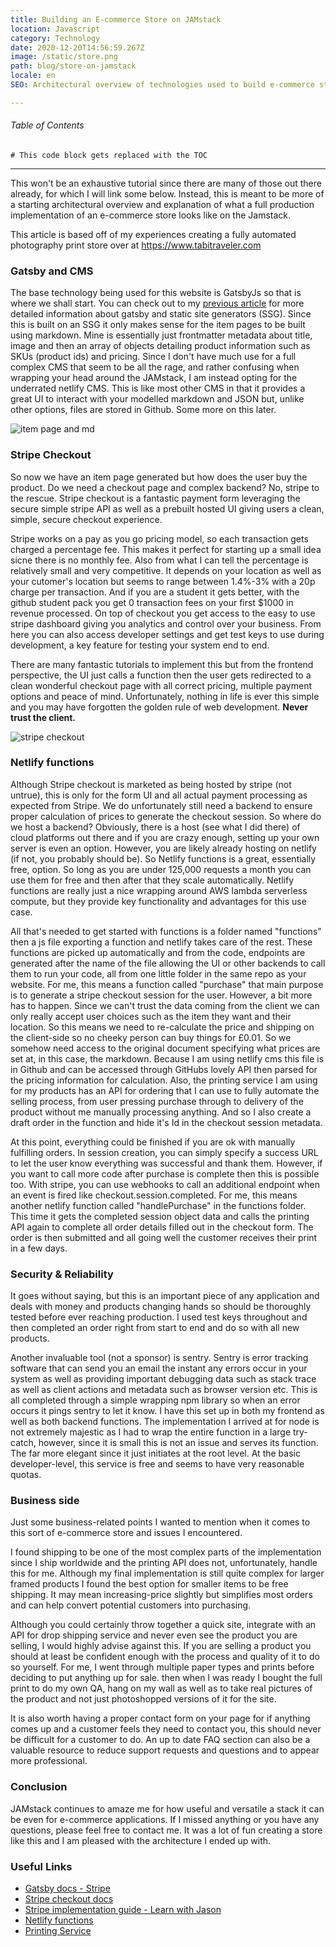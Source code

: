 ```yaml
---
title: Building an E-commerce Store on JAMstack
location: Javascript
category: Technology
date: 2020-12-20T14:56:59.267Z
image: /static/store.png
path: blog/store-on-jamstack
locale: en
SEO: Architectural overview of technologies used to build e-commerce store on jamstack with gatsby stripe and netlify with useful tips

---
```


###### Table of Contents
```toc
# This code block gets replaced with the TOC
```

---

This won't be an exhaustive tutorial since there are many of those out there already, for which I will link some below. Instead, this is meant to be more of a starting architectural overview and explanation of what a full production implementation of an e-commerce store looks like on the Jamstack.

This article is based off of my experiences creating a fully automated photography print store over at <https://www.tabitraveler.com>
### Gatsby and CMS
The base technology being used for this website is GatsbyJs so that is where we shall start. You can check out to my [previous article](https://rossneilson.dev/blog/migrating-to-jamstack)  for more detailed information about gatsby and static site generators (SSG). Since this is built on an SSG it only makes sense for the item pages to be built using markdown. Mine is essentially just frontmatter metadata about title, image and then an array of objects detailing product information such as SKUs (product ids) and pricing. Since I don't have much use for a full complex CMS that seem to be all the rage, and rather confusing when wrapping your head around the JAMstack, I am instead opting for the underrated netlify CMS. This is like most other CMS in that it provides a great UI to interact with your modelled markdown and JSON but, unlike other options, files are stored in Github. Some more on this later.

![item page and md](/../../images/tabiPrintItem.png "item page and md")

### Stripe Checkout
So now we have an item page generated but how does the user buy the product. Do we need a checkout page and complex backend? No, stripe to the rescue. Stripe checkout is a fantastic payment form leveraging the secure simple stripe API as well as a prebuilt hosted UI giving users a clean, simple, secure checkout experience. 

Stripe works on a pay as you go pricing model, so each transaction gets charged a percentage fee. This makes it perfect for starting up a small idea sicne there is no monthly fee. Also from what I can tell the percentage is relatively small and very competitive. It depends on your location as well as your cutomer's location but seems to range between 1.4%-3% with a 20p charge per transaction. And if you are a student it gets better, with the github student pack you get 0 transaction fees on your first $1000 in revenue processed.
On top of checkout you get access to the easy to use stripe dashboard giving you analytics and control over your business. From here you can also access developer settings and get test keys to use during development, a key feature for testing your system end to end.

There are many fantastic tutorials to implement this but from the frontend perspective, the UI just calls a function then the user gets redirected to a clean wonderful checkout page with all correct pricing, multiple payment options and peace of mind. Unfortunately, nothing in life is ever this simple and you may have forgotten the golden rule of web development. **Never trust the client.**

![stripe checkout](/../../images/store.png "stripe checkout")

### Netlify functions
Although Stripe checkout is marketed as being hosted by stripe (not untrue), this is only for the form UI and all actual payment processing as expected from Stripe. We do unfortunately still need a backend to ensure proper calculation of prices to generate the checkout session. So where do we host a backend? Obviously, there is a host (see what I did there) of cloud platforms out there and if you are crazy enough, setting up your own server is even an option. However, you are likely already hosting on netlify (if not, you probably should be). So Netlify functions is a great, essentially free, option. So long as you are under 125,000 requests a month you can use them for free and then after that they scale automatically. Netlify functions are really just a nice wrapping around AWS lambda serverless compute, but they provide key functionality and advantages for this use case. 

All that's needed to get started with functions is a folder named "functions" then a js file exporting a function and netlify takes care of the rest. These functions are picked up automatically and from the code, endpoints are generated after the name of the file allowing the UI or other backends to call them to run your code, all from one little folder in the same repo as your website. For me, this means a function called "purchase" that main purpose is to generate a stripe checkout session for the user. However, a bit more has to happen. Since we can't trust the data coming from the client we can only really accept user choices such as the item they want and their location. So this means we need to re-calculate the price and shipping on the client-side so no cheeky person can buy things for £0.01. So we somehow need access to the original document specifying what prices are set at, in this case, the markdown. Because I am using netlify cms this file is in Github and can be accessed through GitHubs lovely API then parsed for the pricing information for calculation. Also, the printing service I am using for my products has an API for ordering that I can use to fully automate the selling process, from user pressing purchase through to delivery of the product without me manually processing anything. And so I also create a draft order in the function and hide it's Id in the checkout session metadata.

At this point, everything could be finished if you are ok with manually fulfilling orders. In session creation, you can simply specify a success URL to let the user know everything was successful and thank them. However, if you want to call more code after purchase is complete then this is possible too. With stripe, you can use webhooks to call an additional endpoint when an event is fired like checkout.session.completed. For me, this means another netlify function called "handlePurchase" in the functions folder. This time it gets the completed session object data and calls the printing API again to complete all order details filled out in the checkout form. The order is then submitted and all going well the customer receives their print in a few days.

### Security & Reliability
It goes without saying, but this is an important piece of any application and deals with money and products changing hands so should be thoroughly tested before ever reaching production. I used test keys throughout and then completed an order right from start to end and do so with all new products. 

Another invaluable tool (not a sponsor) is sentry. Sentry is error tracking software that can send you an email the instant any errors occur in your system as well as providing important debugging data such as stack trace as well as client actions and metadata such as browser version etc. This is all completed through a simple wrapping npm library so when an error occurs it pings sentry to let it know. I have this set up in both my frontend as well as both backend functions. The implementation I arrived at for node is not extremely majestic as I had to wrap the entire function in a large try-catch, however, since it is small this is not an issue and serves its function. The far more elegant since it just initiates at the root level. At the basic developer-level, this service is free and seems to have very reasonable quotas.

### Business side
Just some business-related points I wanted to mention when it comes to this sort of e-commerce store and issues I encountered. 

I found shipping to be one of the most complex parts of the implementation since I ship worldwide and the printing API does not, unfortunately, handle this for me. Although my final implementation is still quite complex for larger framed products I found the best option for smaller items to be free shipping. It may mean increasing-price slightly but simplifies most orders and can help convert potential customers into purchasing.

Although you could certainly throw together a quick site, integrate with an API for drop shipping service and never even see the product you are selling, I would highly advise against this. If you are selling a product you should at least be confident enough with the process and quality of it to do so yourself. For me, I went through multiple paper types and prints before deciding to put anything up for sale. then when I was ready I bought the full print to do my own QA, hang on my wall as well as to take real pictures of the product and not just photoshopped versions of it for the site.

It is also worth having a proper contact form on your page for if anything comes up and a customer feels they need to contact you, this should never be difficult for a customer to do. An up to date FAQ section can also be a valuable resource to reduce support requests and questions and to appear more professional.

### Conclusion
JAMstack continues to amaze me for how useful and versatile a stack it can be even for e-commerce applications. If I missed anything or you have any questions, please feel free to contact me. It was a lot of fun creating a store like this and I am pleased with the architecture I ended up with.


### Useful Links
* [Gatsby docs - Stripe](https://www.gatsbyjs.com/docs/how-to/adding-common-features/processing-payments-with-stripe/)
* [Stripe checkout docs](https://stripe.com/docs/payments/checkout)
* [Stripe implementation guide - Learn with Jason](https://www.learnwithjason.dev/build-an-ecommerce-site-using-stripe-gatsby)
* [Netlify functions](https://www.netlify.com/products/functions/)
* [Printing Service](https://www.prodigi.com/)